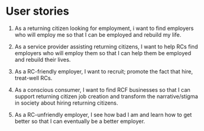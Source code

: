User stories
=============


1. As a returning citizen looking for employment, i want to find employers who will employ me so that I can be employed and rebuild my life.

2. As a service provider assisting returning citizens, I want to help RCs find employers who will employ them so that I can help them be employed and rebuild their lives.

3. As a RC-friendly employer, I want to recruit; promote the fact that hire, treat-well RCs.

4. As a conscious consumer, I want to find RCF businesses so that I can support returning citizen job creation and transform the narrative/stigma in society about hiring returning citizens.

5. As a RC-unfriendly employer, I see how bad I am and learn how to get better so that I can eventually be a better employer.